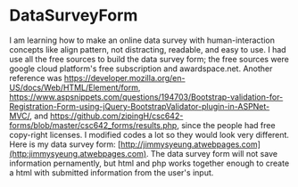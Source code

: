 # DataSurveyForm
I am learning how to make an online data survey with human-interaction concepts like align pattern, not distracting, readable, and easy to use.
I had use all the free sources to build the data survey form; the free sources were google cloud platform's free subscription and awardspace.net.
Another reference was https://developer.mozilla.org/en-US/docs/Web/HTML/Element/form, https://www.aspsnippets.com/questions/194703/Bootstrap-validation-for-Registration-Form-using-jQuery-BootstrapValidator-plugin-in-ASPNet-MVC/, and https://github.com/zipingH/csc642-forms/blob/master/csc642_forms/results.php, since the people had free copy-right licenses. I modified codes a lot so they would look very different.
Here is my data survey form: [http://jimmysyeung.atwebpages.com](http:jimmysyeung.atwebpages.com). The data survey form will not save information pernamently, but html and php works together enough to create a html with submitted information from the user's input.